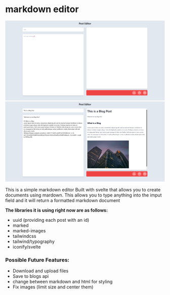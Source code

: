 # markdown editor
![](./Screenshot%202022-03-06%20at%2011-56-15%20Svelte%20%2B%20TS%20%2B%20Vite%20App.png)
![](./Screenshot%202022-03-06%20at%2011-59-11%20Svelte%20%2B%20TS%20%2B%20Vite%20App.png)

This is a simple markdown editor Built with svelte that allows you to create documents using mardown. This allows you to type anything into the imput field and it will return a formatted markdown document

**The libraries it is using right now are as follows:**
- uuid (providing each post with an id)
- marked 
- marked-images
- tailwindcss
- tailwind/typography
- iconify/svelte

### Possible Future Features:
- Download and upload files
- Save to blogs api
- change between markdown and html for styling
- Fix images (limit size and center them)
